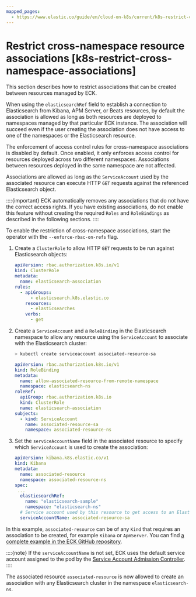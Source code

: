 ```yaml
---
mapped_pages:
  - https://www.elastic.co/guide/en/cloud-on-k8s/current/k8s-restrict-cross-namespace-associations.html
---
```


# Restrict cross-namespace resource associations [k8s-restrict-cross-namespace-associations]

This section describes how to restrict associations that can be created between resources managed by ECK.

When using the `elasticsearchRef` field to establish a connection to Elasticsearch from Kibana, APM Server, or Beats resources, by default the association is allowed as long as both resources are deployed to namespaces managed by that particular ECK instance. The association will succeed even if the user creating the association does not have access to one of the namespaces or the Elasticsearch resource.

The enforcement of access control rules for cross-namespace associations is disabled by default. Once enabled, it only enforces access control for resources deployed across two different namespaces. Associations between resources deployed in the same namespace are not affected.

Associations are allowed as long as the `ServiceAccount` used by the associated resource can execute HTTP `GET` requests against the referenced Elasticsearch object.

::::{important} 
ECK automatically removes any associations that do not have the correct access rights. If you have existing associations, do not enable this feature without creating the required `Roles` and `RoleBindings` as described in the following sections.
::::


To enable the restriction of cross-namespace associations, start the operator with the `--enforce-rbac-on-refs` flag.

1. Create a `ClusterRole` to allow HTTP `GET` requests to be run against Elasticsearch objects:

    ```yaml
    apiVersion: rbac.authorization.k8s.io/v1
    kind: ClusterRole
    metadata:
      name: elasticsearch-association
    rules:
      - apiGroups:
          - elasticsearch.k8s.elastic.co
        resources:
          - elasticsearches
        verbs:
          - get
    ```

2. Create a `ServiceAccount` and a `RoleBinding` in the Elasticsearch namespace to allow any resource using the `ServiceAccount` to associate with the Elasticsearch cluster:

    ```sh
    > kubectl create serviceaccount associated-resource-sa
    ```

    ```yaml
    apiVersion: rbac.authorization.k8s.io/v1
    kind: RoleBinding
    metadata:
      name: allow-associated-resource-from-remote-namespace
      namespace: elasticsearch-ns
    roleRef:
      apiGroup: rbac.authorization.k8s.io
      kind: ClusterRole
      name: elasticsearch-association
    subjects:
      - kind: ServiceAccount
        name: associated-resource-sa
        namespace: associated-resource-ns
    ```

3. Set the `serviceAccountName` field in the associated resource to specify which `ServiceAccount` is used to create the association:

    ```yaml
    apiVersion: kibana.k8s.elastic.co/v1
    kind: Kibana
    metadata:
      name: associated-resource
      namespace: associated-resource-ns
    spec:
     ...
      elasticsearchRef:
        name: "elasticsearch-sample"
        namespace: "elasticsearch-ns"
      # Service account used by this resource to get access to an Elasticsearch cluster
      serviceAccountName: associated-resource-sa
    ```


In this example, `associated-resource` can be of any `Kind` that requires an association to be created, for example `Kibana` or `ApmServer`. You can find [a complete example in the ECK GitHub repository](https://github.com/elastic/cloud-on-k8s/blob/2.16/config/recipes/associations-rbac/apm_es_kibana_rbac.yaml).

::::{note} 
If the `serviceAccountName` is not set, ECK uses the default service account assigned to the pod by the [Service Account Admission Controller](https://kubernetes.io/docs/reference/access-authn-authz/service-accounts-admin/#service-account-admission-controller).
::::


The associated resource `associated-resource` is now allowed to create an association with any Elasticsearch cluster in the namespace `elasticsearch-ns`.


